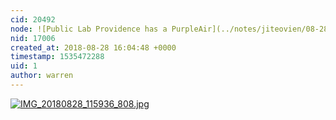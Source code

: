 ```yaml
---
cid: 20492
node: ![Public Lab Providence has a PurpleAir](../notes/jiteovien/08-28-2018/public-lab-providence-has-a-purpleair)
nid: 17006
created_at: 2018-08-28 16:04:48 +0000
timestamp: 1535472288
uid: 1
author: warren
---
```


[![IMG_20180828_115936_808.jpg](/i/26363)](/i/26363)

